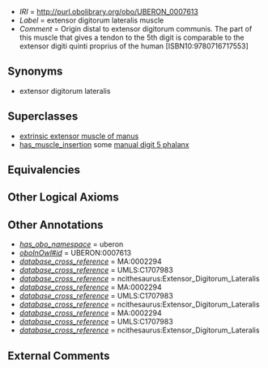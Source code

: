  * *IRI* = http://purl.obolibrary.org/obo/UBERON_0007613
 * *Label* = extensor digitorum lateralis muscle
 * *Comment* = Origin distal to extensor digitorum communis. The part of this muscle that gives a tendon to the 5th digit is comparable to the extensor digiti quinti proprius of the human [ISBN10:9780716717553]

## Synonyms

 * extensor digitorum lateralis

## Superclasses

 * [extrinsic extensor muscle of manus](../../UBERON/24/UBERON_0011024.md)
 * [has_muscle_insertion](../../RO/73/RO_0002373.md) some [manual digit 5 phalanx](../../UBERON/39/UBERON_0003639.md)

## Equivalencies


## Other Logical Axioms


## Other Annotations

 * *[has_obo_namespace](../../ce/oboInOwl#hasOBONamespace.md)* = uberon
 * *[oboInOwl#id](../../id/oboInOwl#id.md)* = UBERON:0007613
 * *[database_cross_reference](../../ef/oboInOwl#hasDbXref.md)* = MA:0002294
 * *[database_cross_reference](../../ef/oboInOwl#hasDbXref.md)* = UMLS:C1707983
 * *[database_cross_reference](../../ef/oboInOwl#hasDbXref.md)* = ncithesaurus:Extensor_Digitorum_Lateralis
 * *[database_cross_reference](../../ef/oboInOwl#hasDbXref.md)* = MA:0002294
 * *[database_cross_reference](../../ef/oboInOwl#hasDbXref.md)* = UMLS:C1707983
 * *[database_cross_reference](../../ef/oboInOwl#hasDbXref.md)* = ncithesaurus:Extensor_Digitorum_Lateralis
 * *[database_cross_reference](../../ef/oboInOwl#hasDbXref.md)* = MA:0002294
 * *[database_cross_reference](../../ef/oboInOwl#hasDbXref.md)* = UMLS:C1707983
 * *[database_cross_reference](../../ef/oboInOwl#hasDbXref.md)* = ncithesaurus:Extensor_Digitorum_Lateralis

## External Comments

